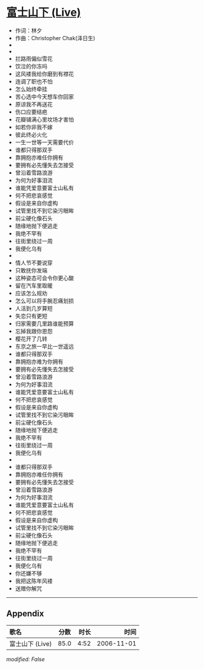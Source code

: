 # [富士山下 (Live)](https://music.163.com/song?id=33255173)

* 作词：林夕
* 作曲：Christopher Chak(泽日生)
*
*
* 拦路雨偏似雪花
* 饮泣的你冻吗
* 这风褛我给你磨到有襟花
* 连调了职也不怕
* 怎么始终牵挂
* 苦心选中今天想车你回家
* 原谅我不再送花
* 伤口应要结疤
* 花瓣铺满心里坟场才害怕
* 如若你非我不嫁
* 彼此终必火化
* 一生一世等一天需要代价
* 谁都只得那双手
* 靠拥抱亦难任你拥有
* 要拥有必先懂失去怎接受
* 曾沿着雪路浪游
* 为何为好事泪流
* 谁能凭爱意要富士山私有
* 何不把悲哀感觉
* 假设是来自你虚构
* 试管里找不到它染污眼眸
* 前尘硬化像石头
* 随缘地抛下便逃走
* 我绝不罕有
* 往街里绕过一周
* 我便化乌有
* 
* 情人节不要说穿
* 只敢抚你发端
* 这种姿态可会令你更心酸
* 留在汽车里取暖
* 应该怎么规劝
* 怎么可以将手腕忍痛划损
* 人活到几岁算短
* 失恋只有更短
* 归家需要几里路谁能预算
* 忘掉我跟你恩怨
* 樱花开了几转
* 东京之旅一早比一世遥远
* 谁都只得那双手
* 靠拥抱亦难为你拥有
* 要拥有必先懂失去怎接受
* 曾沿着雪路浪游
* 为何为好事泪流
* 谁能凭爱意要富士山私有
* 何不把悲哀感觉
* 假设是来自你虚构
* 试管里找不到它染污眼眸
* 前尘硬化像石头
* 随缘地抛下便逃走
* 我绝不罕有
* 往街里绕过一周
* 我便化乌有
* 
* 谁都只得那双手
* 靠拥抱亦难任你拥有
* 要拥有必先懂失去怎接受
* 曾沿着雪路浪游
* 为何为好事泪流
* 谁能凭爱意要富士山私有
* 何不把悲哀感觉
* 假设是来自你虚构
* 试管里找不到它染污眼眸
* 前尘硬化像石头
* 随缘地抛下便逃走
* 我绝不罕有
* 往街里绕过一周
* 我便化乌有
* 你还嫌不够
* 我把这陈年风褛
* 送赠你解咒


---

## Appendix

|歌名|分数|时长|时间|
|:---|:---:|---:|---:|
|富士山下 (Live)|85.0|4:52|2006-11-01

*modified: False*